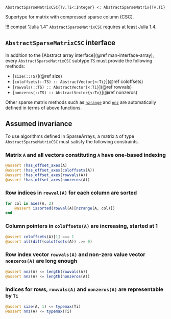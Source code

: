     AbstractSparseMatrixCSC{Tv,Ti<:Integer} <: AbstractSparseMatrix{Tv,Ti}

Supertype for matrix with compressed sparse column (CSC).

!!! compat "Julia 1.4"
    `AbstractSparseMatrixCSC` requires at least Julia 1.4.

## `AbstractSparseMatrixCSC` interface

In addition to the [Abstract array interface](@ref man-interface-array), every
`AbstractSparseMatrixCSC` subtype `TS` must provide the following methods:

* [`size(::TS)`](@ref size)
* [`coloffsets(::TS) :: AbstractVector{<:Ti}`](@ref coloffsets)
* [`rowvals(::TS) :: AbstractVector{<:Ti}`](@ref rowvals)
* [`nonzeros(::TS) :: AbstractVector{<:Tv}`](@ref nonzeros)

Other sparse matrix methods such as [`nzrange`](@ref) and [`nnz`](@ref) are automatically
defined in terms of above functions.

## Assumed invariance

To use algorithms defined in SparseArrays, a matrix `A` of type `AbstractSparseMatrixCSC`
must satisfy the following constraints.

### Matrix `A` and all vectors constituting `A` have one-based indexing

```julia
@assert !has_offset_axes(A)
@assert !has_offset_axes(coloffsets(A))
@assert !has_offset_axes(rowvals(A))
@assert !has_offset_axes(nonzeros(A))
```

### Row indices in `rowval(A)` for each column are sorted

```julia
for col in axes(A, 2)
    @assert issorted(rowval(A)[nzrange(A, col)])
end
```

### Column pointers in `coloffsets(A)` are increasing, started at 1

```julia
@assert coloffsets(A)[1] === 1
@assert all(diff(coloffsets(A)) .>= 0)
```

### Row index vector `rowvals(A)` and non-zero value vector `nonzeros(A)` are long enough

```julia
@assert nnz(A) <= length(rowvals(A))
@assert nnz(A) <= length(nonzeros(A))
```

### Indices for rows, `rowvals(A)` and `nonzeros(A)` are representable by `Ti`

```julia
@assert size(A, 1) <= typemax(Ti)
@assert nnz(A) <= typemax(Ti)
```
